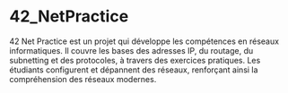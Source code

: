 # 42_NetPractice
42 Net Practice est un projet qui développe les compétences en réseaux informatiques. Il couvre les bases des adresses IP, du routage, du subnetting et des protocoles, à travers des exercices pratiques. Les étudiants configurent et dépannent des réseaux, renforçant ainsi la compréhension des réseaux modernes.

